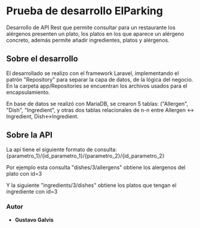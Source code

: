 # Prueba de desarrollo ElParking

Desarrollo de API Rest que permite consultar para un restaurante los alérgenos presenten  un plato, los platos en los que aparece un alérgeno concreto, además permite añadir ingredientes, platos y alérgenos.

## Sobre el desarrollo

El desarrollado se realizo con el framework Laravel, implementando el patrón "Repository" para separar la capa de datos, de la lógica del negocio.
En la carpeta app/Repositories se encuentran los archivos usados para el encapsulamiento.

En base de datos se realizó con MariaDB, se crearon 5 tablas: ("Allergen", "Dish", "Ingredient", y otras dos tablas relacionales de n-n entre Allergen <-> Ingredient, Dish<->Ingredient.


## Sobre la API

La api tiene el siguiente formato de consulta:
{parametro_1}/{id_parametro_1}/{parametro_2}/{id_parametro_2}

Por ejemplo esta consulta "dishes/3/allergens" obtiene los alergenos del plato con id=3

Y la siguiente "ingredients/3/dishes" obtiene los platos que tengan el ingrediente con id=3 

### Autor
* **Gustavo Galvis** 